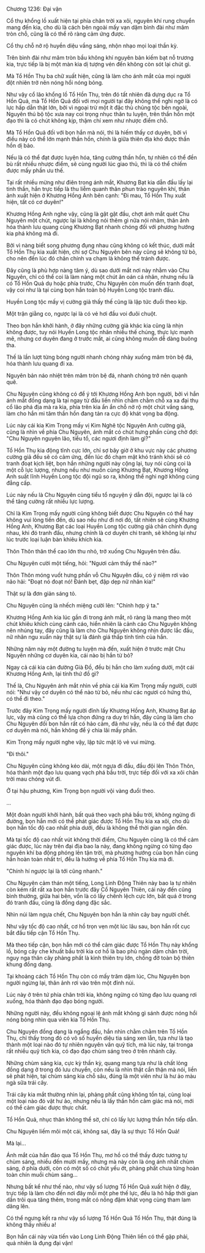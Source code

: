 




Chương 1236: Đại vận


Cổ thụ khổng lồ xuất hiện tại phía chân trời xa xôi, nguyên khí rung chuyển mang đến kia, cho dù là cách bên ngoài mấy vạn dặm bình đài như mâm tròn chỗ, cũng là có thể rõ ràng cảm ứng được.

Cổ thụ chỗ nở rộ huyền diệu vầng sáng, nhộn nhạo mọi loại thần kỳ.

Trên bình đài như mâm tròn bầu không khí nguyên bản kiếm bạt nỗ trương kia, trực tiếp là bị một màn kia dị tượng vén đến không còn sót lại chút gì.

Mà Tổ Hồn Thụ ba chữ xuất hiện, cũng là làm cho ánh mắt của mọi người đột nhiên trở nên nóng hổi nóng bỏng.

Như vậy cổ lão khổng lồ Tổ Hồn Thụ, trên đó tất nhiên đã dựng dục ra Tổ Hồn Quả, mà Tổ Hồn Quả đối với mọi người tại đây không thể nghi ngờ là có lực hấp dẫn thật lớn, bởi vì ngoại trừ một ít đặc thù chủng tộc bên ngoài, Nguyên thú bộ tộc xưa nay coi trọng nhục thân tu luyện, trên thần hồn một đạo thì là có chút không kịp, thậm chí xem như nhược điểm chỗ.

Mà Tổ Hồn Quả đối với bọn hắn mà nói, thì là hiếm thấy cơ duyên, bởi vì điều này có thể lớn mạnh thần hồn, chính là giữa thiên địa khó được thần hồn dị bảo.

Nếu là có thể đạt được luyện hóa, tăng cường thần hồn, tự nhiên có thể đền bù rất nhiều nhược điểm, sẽ cùng người lúc giao thủ, thì là có thể chiếm được mấy phần ưu thế.

Tại rất nhiều mừng như điên trong ánh mắt, Khương Bạt kia dẫn đầu lấy lại tinh thần, hắn trực tiếp là thu liễm quanh thân phun trào nguyên khí, thân ảnh xuất hiện ở Khương Hồng Anh bên cạnh: "Đi mau, Tổ Hồn Thụ xuất hiện, tất có cơ duyên!"

Khương Hồng Anh nghe vậy, cũng là gật gật đầu, chợt ánh mắt quét Chu Nguyên một chút, ngược lại là không nói thêm gì nữa nói nhảm, thân ảnh hóa thành lưu quang cùng Khương Bạt nhanh chóng đối với phương hướng kia phá không mà đi.

Bởi vì nàng biết song phương đụng nhau cũng không có kết thúc, dưới mắt Tổ Hồn Thụ kia xuất hiện, chỉ sợ Chu Nguyên bên này cũng sẽ không từ bỏ, cho nên đến lúc đó chân chính va chạm là không thể tránh được.

Đây cũng là phù hợp nàng tâm ý, dù sao dưới mắt nơi này nhằm vào Chu Nguyên, chỉ có thể coi là làm nàng một chút ân oán cá nhân, nhưng nếu là có Tổ Hồn Quả dụ hoặc phía trước, Chu Nguyên còn muốn đến tranh đoạt, vậy coi như là tại cùng bọn hắn toàn bộ Huyền Long tộc tranh đấu.

Huyền Long tộc mấy vị cường giả thấy thế cũng là lập tức đuổi theo kịp.

Một trận giằng co, ngược lại là có vẻ hơi đầu voi đuôi chuột.

Theo bọn hắn khởi hành, ở đây những cường giả khác kia cũng là nhịn không được, tuy nói Huyền Long tộc nhân nhiều thế chúng, thực lực mạnh mẽ, nhưng cơ duyên đang ở trước mắt, ai cũng không muốn dễ dàng buông tha.

Thế là lần lượt từng bóng người nhanh chóng nhảy xuống mâm tròn bệ đá, hóa thành lưu quang đi xa.

Nguyên bản náo nhiệt trên mâm tròn bệ đá, nhanh chóng trở nên quạnh quẽ.

Chu Nguyên cũng không có để ý tới Khương Hồng Anh bọn người, bởi vì hắn ánh mắt đồng dạng là tại ngay từ đầu liền nhìn chằm chằm chỗ xa xa đại thụ cổ lão phá địa mà ra kia, phía trên kia ẩn ẩn chỗ nở rộ một chút vầng sáng, làm cho hắn mi tâm thần hồn đang tản ra cực độ khát vọng ba động.

Lúc này cái kia Kim Trọng mấy vị Kim Nghê tộc Nguyên Anh cường giả, cũng là nhìn về phía Chu Nguyên, ánh mắt có chút hưng phấn cùng chờ đợi: "Chu Nguyên nguyên lão, tiểu tổ, các ngươi định làm gì?"

Tổ Hồn Thụ kia động tĩnh cực lớn, chỉ sợ bây giờ ở khu vực này các phương cường giả đều sẽ có cảm ứng, đến lúc đó chạm mặt khó tránh khỏi sẽ có tranh đoạt kịch liệt, bọn hắn những người này cộng lại, tuy nói cũng coi là một cỗ lực lượng, nhưng nếu như muốn cùng Khương Bạt, Khương Hồng Anh suất lĩnh Huyền Long tộc đội ngũ so ra, không thể nghi ngờ không cùng đẳng cấp.

Lúc này nếu là Chu Nguyên cùng tiểu tổ nguyện ý dẫn đội, ngược lại là có thể tăng cường rất nhiều lực lượng.

Chỉ là Kim Trọng mấy người cũng không biết được Chu Nguyên có thể hay không vui lòng tiến đến, dù sao nếu như đi nơi đó, tất nhiên sẽ cùng Khương Hồng Anh, Khương Bạt các loại Huyền Long tộc cường giả chân chính đụng nhau, khi đó tranh đấu, nhưng chính là cơ duyên chi tranh, sẽ không lại như lúc trước loại luận bàn khiêu khích kia.

Thôn Thôn thân thể cao lớn thu nhỏ, trở xuống Chu Nguyên trên đầu.

Chu Nguyên cười một tiếng, hỏi: "Ngươi cảm thấy thế nào?"

Thôn Thôn móng vuốt hưng phấn vỗ Chu Nguyên đầu, có ý niệm rơi vào não hải: "Đoạt nó đoạt nó! Đánh bẹt, đập dẹp nữ nhân kia!"

Thật sự là đơn giản sáng tỏ.

Chu Nguyên cũng là nhếch miệng cười lên: "Chính hợp ý ta."

Khương Hồng Anh kia lúc gần đi trong ánh mắt, rõ ràng là mang theo một chút khiêu khích cùng cảnh cáo, hiển nhiên là cảnh cáo Chu Nguyên không nên nhúng tay, đây cũng là làm cho Chu Nguyên không nhịn được lắc đầu, nữ nhân ngu xuẩn này thật sự là đánh giá thấp tính tình của hắn.

Những năm này một đường tu luyện mà đến, xuất hiện ở trước mặt Chu Nguyên những cơ duyên kia, cái nào bị hắn từ bỏ?

Ngay cả cái kia cản đường Già Đồ, đều bị hắn cho làm xuống dưới, một cái Khương Hồng Anh, lại tính thứ đồ gì?

Thế là, Chu Nguyên ánh mắt nhìn về phía cái kia Kim Trọng mấy người, cười nói: "Như vậy cơ duyên có thể nào từ bỏ, nếu như các ngươi có hứng thú, có thể đi theo."

Trước đây Kim Trọng mấy người đỉnh lấy Khương Hồng Anh, Khương Bạt áp lực, vậy mà cũng có thể lựa chọn đứng ra duy trì hắn, đây cũng là làm cho Chu Nguyên đối bọn hắn rất có hảo cảm, đã như vậy, nếu là có thể đạt được cơ duyên mà nói, hắn không để ý chia lãi mấy phần.

Kim Trọng mấy người nghe vậy, lập tức mặt lộ vẻ vui mừng.

"Đi thôi."

Chu Nguyên cũng không kéo dài, một ngựa đi đầu, đầu đội lên Thôn Thôn, hóa thành một đạo lưu quang vạch phá bầu trời, trực tiếp đối với xa xôi chân trời mau chóng vút đi.

Ở tại hậu phương, Kim Trọng bọn người vội vàng đuổi theo.

...

Một đoàn người khởi hành, bất quá theo vạch phá bầu trời, không ngừng đi đường, bọn hắn mới có thể phát giác được Tổ Hồn Thụ kia xa xôi, cho dù bọn hắn tốc độ cao nhất phía dưới, đều là không thể thời gian ngắn đến.

Mà tại tốc độ cao nhất vút không thời điểm, Chu Nguyên cũng là có thể cảm giác được, lúc này trên đại địa bao la này, đang không ngừng có từng đạo nguyên khí ba động phóng lên tận trời, mà phương hướng của bọn hắn cùng hắn hoàn toàn nhất trí, đều là hướng về phía Tổ Hồn Thụ kia mà đi.

"Chính hí ngược lại là tới cũng nhanh."

Chu Nguyên cảm thán một tiếng, Long Linh Động Thiên này bao la tự nhiên còn kém rất rất xa bọn hắn trước đây Cổ Nguyên Thiên, cái này đến cũng bình thường, giữa hai bên, vốn là có lấy chênh lệch cực lớn, bất quá ở trong đó tranh đấu, cũng là đồng dạng đặc sắc.

Nhìn núi làm ngựa chết, Chu Nguyên bọn hắn là nhìn cây bay người chết.

Như vậy tốc độ cao nhất, cơ hồ trọn vẹn một lúc lâu sau, bọn hắn rốt cục bắt đầu tiếp cận Tổ Hồn Thụ.

Mà theo tiếp cận, bọn hắn mới có thể cảm giác được Tổ Hồn Thụ này khổng lồ, bóng cây che khuất bầu trời kia cơ hồ là bao phủ ngàn dặm chân trời, nguy nga thân cây phảng phất là kình thiên trụ lớn, chống đỡ toàn bộ thiên khung đồng dạng.

Tại khoảng cách Tổ Hồn Thụ còn có mấy trăm dặm lúc, Chu Nguyên bọn người ngừng lại, thân ảnh rơi vào trên một đỉnh núi.

Lúc này ở trên tứ phía chân trời kia, không ngừng có từng đạo lưu quang rơi xuống, hóa thành đạo đạo bóng người.

Những người này, đều không ngoại lệ ánh mắt không gì sánh được nóng hổi nóng bỏng nhìn qua viên kia Tổ Hồn Thụ.

Chu Nguyên đồng dạng là ngẩng đầu, hắn nhìn chằm chằm trên Tổ Hồn Thụ, chỉ thấy trong đó có vô số huyền diệu tia sáng xen lẫn, tựa như là tạo thành một loại nào đó tự nhiên nguyên văn quỹ tích, mà lúc này, tại tronga rất nhiều quỹ tích kia, có đạo đạo chùm sáng treo ở trên nhánh cây.

Những chùm sáng kia, cực kỳ thần kỳ, quang mang tựa như là chất lỏng đồng dạng ở trong đó lưu chuyển, còn nếu là nhìn thật cẩn thận mà nói, liền sẽ phát hiện, tại chùm sáng kia chỗ sâu, đúng là một viên như là hư ảo màu ngà sữa trái cây.

Trái cây kia mắt thường nhìn lại, phảng phất cũng không tồn tại, cùng loại một loại nào đó vật hư ảo, nhưng nếu là lấy thần hồn cảm giác mà nói, mới có thể cảm giác được thực chất.

Tổ Hồn Quả, nhục thân không thể sờ, chỉ có lấy lực lượng thần hồn tiếp dẫn.

Chu Nguyên liếm môi một cái, không sai, đây là sự thực Tổ Hồn Quả!

Mà lại...

Ánh mắt của hắn đảo qua Tổ Hồn Thụ, mơ hồ có thể thấy được tương tự chùm sáng, nhiều đến mười mấy, nhưng mà này còn là óng ánh nhất chùm sáng, ở phía dưới, còn có một số có chút yếu ớt, phảng phất chưa từng hoàn toàn chín muồi chùm sáng...

Nhưng bất kể như thế nào, như vậy số lượng Tổ Hồn Quả xuất hiện ở đây, trực tiếp là làm cho đến nơi đây mỗi một phe thế lực, đều là hô hấp thời gian dần trôi qua tăng thêm, trong mắt có nồng đậm khát vọng cùng tham lam dâng lên.

Có thể ngưng kết ra như vậy số lượng Tổ Hồn Quả Tổ Hồn Thụ, thật đúng là không thấy nhiều a!

Bọn hắn cái này vừa tiến vào Long Linh Động Thiên liền có thể gặp phải, quả nhiên là đụng đại vận!




